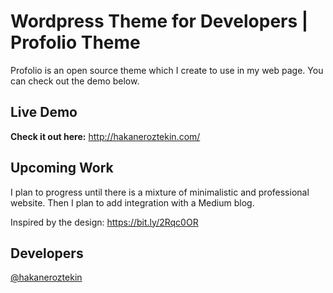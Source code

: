 # Wordpress Theme for Developers | Profolio Theme
Profolio is an open source theme which I create to use in my web page. You can check out the demo below.

## Live Demo
**Check it out here:** http://hakaneroztekin.com/

## Upcoming Work
I plan to progress until there is a mixture of minimalistic and professional website. Then I plan to add integration with a Medium blog.

Inspired by the design: https://bit.ly/2Rqc0OR

## Developers
[@hakaneroztekin](www.github.com/hakaneroztekin)
